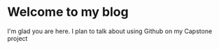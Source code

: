 # Welcome to my blog

I'm glad you are here. I plan to talk about using Github on my Capstone project
